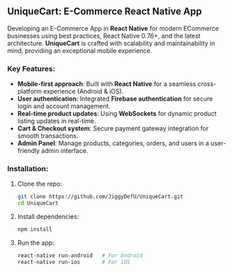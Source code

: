 ## **UniqueCart: E-Commerce React Native App**

Developing an E-Commerce App in **React Native** for modern ECommerce businesses using best practices, React Native 0.76+, and the latest architecture. **UniqueCart** is crafted with scalability and maintainability in mind, providing an exceptional mobile experience.

### Key Features:
- **Mobile-first approach**: Built with **React Native** for a seamless cross-platform experience (Android & iOS).
- **User authentication**: Integrated **Firebase authentication** for secure login and account management.
- **Real-time product updates**: Using **WebSockets** for dynamic product listing updates in real-time.
- **Cart & Checkout system**: Secure payment gateway integration for smooth transactions.
- **Admin Panel**: Manage products, categories, orders, and users in a user-friendly admin interface.

### **Installation:**
1. Clone the repo:
    ```bash
    git clone https://github.com/JiggyDefU/UniqueCart.git
    cd UniqueCart
    ```

2. Install dependencies:
    ```bash
    npm install
    ```

3. Run the app:
    ```bash
    react-native run-android   # For Android
    react-native run-ios       # For iOS
    ```
